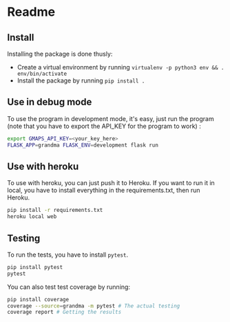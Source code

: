<!-- README.md --- 
;; 
;; Filename: README.md
;; Author: Louise <louise>
;; Created: Sat Apr 18 18:42:21 2020 (+0200)
;; Last-Updated: Fri Apr 24 15:19:19 2020 (+0200)
;;           By: Louise <louise>
 -->
# Readme

## Install
Installing the package is done thusly: 

 - Create a virtual environment by running `virtualenv -p python3 env && . env/bin/activate`
 - Install the package by running `pip install .`

## Use in debug mode
To use the program in development mode, it's easy, just run the program (note that you
have to export the API_KEY for the program to work) :

```bash
export GMAPS_API_KEY=<your_key_here>
FLASK_APP=grandma FLASK_ENV=development flask run
```

## Use with heroku
To use with heroku, you can just push it to Heroku. If you want to run it in local, you
have to install everything in the requirements.txt, then run Heroku.

```bash
pip install -r requirements.txt
heroku local web
```

## Testing
To run the tests, you have to install `pytest`.

```bash
pip install pytest
pytest
```

You can also test test coverage by running:

```bash
pip install coverage 
coverage --source=grandma -m pytest # The actual testing
coverage report # Getting the results
```
